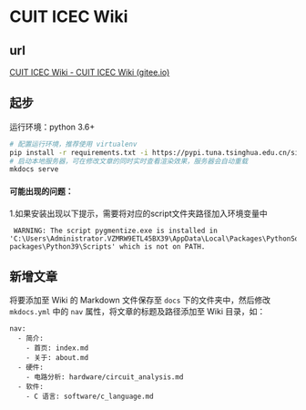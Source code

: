 # CUIT ICEC Wiki

## url

[CUIT ICEC Wiki - CUIT ICEC Wiki (gitee.io)](https://cuit_icec.gitee.io/icec_wiki/)

## 起步

运行环境：python 3.6+

```sh
# 配置运行环境，推荐使用 virtualenv
pip install -r requirements.txt -i https://pypi.tuna.tsinghua.edu.cn/simple
# 启动本地服务器，可在修改文章的同时实时查看渲染效果，服务器会自动重载
mkdocs serve
```

#### 可能出现的问题：

1.如果安装出现以下提示，需要将对应的script文件夹路径加入环境变量中

```
 WARNING: The script pygmentize.exe is installed in 'C:\Users\Administrator.VZMRW9ETL45BX39\AppData\Local\Packages\PythonSoftwareFoundation.Python.3.9_qbz5n2kfra8p0\LocalCache\local-packages\Python39\Scripts' which is not on PATH.
```



## 新增文章

将要添加至 Wiki 的 Markdown 文件保存至 `docs` 下的文件夹中，然后修改 `mkdocs.yml` 中的 `nav` 属性，将文章的标题及路径添加至 Wiki 目录，如：

```ymal
nav:
  - 简介:
    - 首页: index.md
    - 关于: about.md
  - 硬件:
    - 电路分析: hardware/circuit_analysis.md
  - 软件:
    - C 语言: software/c_language.md
```